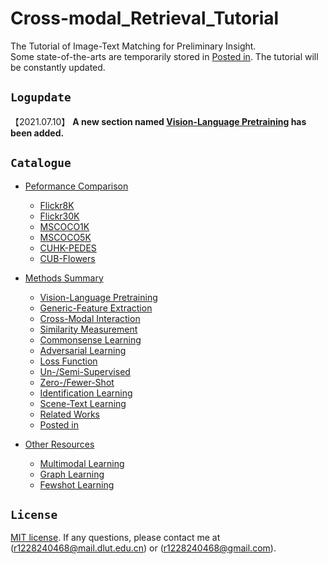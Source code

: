 Cross-modal_Retrieval_Tutorial
==============================
The Tutorial of Image-Text Matching for Preliminary Insight.  
Some state-of-the-arts are temporarily stored in [Posted in](./method.md/#posted-in). The tutorial will be constantly updated.  

## ``Logupdate ``
【2021.07.10】 **A new section named [Vision-Language Pretraining](./method.md/#vision-language-pretraining) has been added.**

## ``Catalogue ``
* [Peformance Comparison](./performance.md)
    * [Flickr8K](./performance.md/#performance-of-flickr8k)
    * [Flickr30K](./performance.md/#performance-of-flickr30k)
    * [MSCOCO1K](./performance.md/#performance-of-mscoco1k)
    * [MSCOCO5K](./performance.md/#performance-of-mscoco5k)
    * [CUHK-PEDES](./performance.md/#performance-of-cuhk-pedes)
    * [CUB-Flowers](./performance.md/#performance-of-cub-flowers)

* [Methods Summary](./method.md)
    * [Vision-Language Pretraining](./method.md/#vision-language-pretraining)
    * [Generic-Feature Extraction](./method.md/#generic-feature-extraction)
    * [Cross-Modal Interaction](./method.md/#cross-modal-interaction)
    * [Similarity Measurement](./method.md/#similarity-measurement)
    * [Commonsense Learning](./method.md/#commonsense-learning)
    * [Adversarial Learning](./method.md/#adversarial-learning)
    * [Loss Function](./method.md/#loss-function)
    * [Un-/Semi-Supervised](./method.md/#un-supervised-or-semi-supervised)
    * [Zero-/Fewer-Shot](./method.md/#zero-shot-or-fewer-shot)
    * [Identification Learning](./method.md/#identification-learning)
    * [Scene-Text Learning](./method.md/#scene-text-learning)
    * [Related Works](./method.md/#related-works)  
    * [Posted in](./method.md/#posted-in)
    
* [Other Resources](./resource.md/#other-resources)  
    * [Multimodal Learning](./resource.md/#multimodal-learning)
    * [Graph Learning](./resource.md/#graph-learning)
    * [Fewshot Learning](./resource.md/#fewshot-learning)
    

## ``License ``
[MIT license](LICENSE). If any questions, please contact me at (r1228240468@mail.dlut.edu.cn) or (r1228240468@gmail.com).
